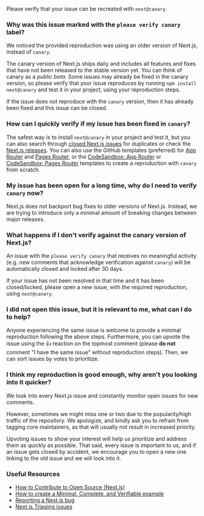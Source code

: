 Please verify that your issue can be recreated with `next@canary`.

### **Why was this issue marked with the `please verify canary` label?**

We noticed the provided reproduction was using an older version of Next.js, instead of `canary`.

The canary version of Next.js ships daily and includes all features and fixes that have not been released to the stable version yet. You can think of canary as a _public beta_. Some issues may already be fixed in the canary version, so please verify that your issue reproduces by running `npm install next@canary` and test it in your project, using your reproduction steps.

If the issue does not reproduce with the `canary` version, then it has already been fixed and this issue can be closed.

### **How can I quickly verify if my issue has been fixed in `canary`?**

The safest way is to install `next@canary` in your project and test it, but you can also search through [closed Next.js issues](https://github.com/vercel/next.js/issues?q=is%3Aissue+is%3Aclosed) for duplicates or check the [Next.js releases](https://github.com/vercel/next.js/releases). You can also use the GitHub templates (preferred) for [App Router](https://github.com/vercel/next.js/tree/canary/examples/reproduction-template) and [Pages Router](https://github.com/vercel/next.js/tree/canary/examples/reproduction-template-pages), or the [CodeSandbox: App Router](https://codesandbox.io/s/github/vercel/next.js/tree/canary/examples/reproduction-template) or [CodeSandbox: Pages Router](https://github.com/vercel/next.js/tree/canary/examples/reproduction-template-pages) templates to create a reproduction with `canary` from scratch.

### **My issue has been open for a long time, why do I need to verify `canary` now?**

Next.js does not backport bug fixes to older versions of Next.js. Instead, we are trying to introduce only a minimal amount of breaking changes between major releases.

### **What happens if I don't verify against the canary version of Next.js?**

An issue with the `please verify canary` that receives no meaningful activity (e.g. new comments that acknowledge verification against `canary`) will be automatically closed and locked after 30 days.

If your issue has not been resolved in that time and it has been closed/locked, please open a new issue, with the required reproduction, using `next@canary`.

### **I did not open this issue, but it is relevant to me, what can I do to help?**

Anyone experiencing the same issue is welcome to provide a minimal reproduction following the above steps. Furthermore, you can upvote the issue using the :+1: reaction on the topmost comment (please **do not** comment "I have the same issue" without reproduction steps). Then, we can sort issues by votes to prioritize.

### **I think my reproduction is good enough, why aren't you looking into it quicker?**

We look into every Next.js issue and constantly monitor open issues for new comments.

However, sometimes we might miss one or two due to the popularity/high traffic of the repository. We apologize, and kindly ask you to refrain from tagging core maintainers, as that will usually not result in increased priority.

Upvoting issues to show your interest will help us prioritize and address them as quickly as possible. That said, every issue is important to us, and if an issue gets closed by accident, we encourage you to open a new one linking to the old issue and we will look into it.

### **Useful Resources**

- [How to Contribute to Open Source (Next.js)](https://www.youtube.com/watch?v=cuoNzXFLitc)
- [How to create a Minimal, Complete, and Verifiable example](https://stackoverflow.com/help/mcve)
- [Reporting a Next.js bug](https://github.com/vercel/next.js/blob/canary/.github/ISSUE_TEMPLATE/1.bug_report.yml)
- [Next.js Triaging issues](https://github.com/vercel/next.js/blob/canary/contributing/repository/triaging.md)
